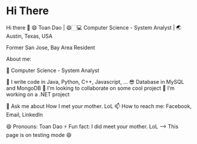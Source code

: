 # Hi There

Hi there 👋
😄 Toan Dao | 😄🏻‍💻 Computer Science - System Analyst | 🌏 Austin, Texas, USA

Former San Jose, Bay Area Resident

About me:

🔭 Computer Science - System Analyst

🌱 I write code in Java, Python, C++, Javascript, ...
😎 Database in MySQL and MongoDB
👯 I’m looking to collaborate on some cool project
🤔 I’m working on a .NET project

💬 Ask me about How I met your mother. LoL
📫 How to reach me: Facebook, Email, LinkedIn

😄 Pronouns: Toan Dao
⚡ Fun fact: I did meet your mother. LoL --> This page is on testing mode 😄
